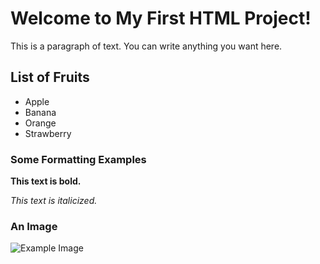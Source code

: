 <!DOCTYPE html>
<html>
<head>
  <title>My First HTML Project</title>
</head>
<body>
  <h1>Welcome to My First HTML Project!</h1>
  
  <p>This is a paragraph of text. You can write anything you want here.</p>
  
  <h2>List of Fruits</h2>
  <ul>
    <li>Apple</li>
    <li>Banana</li>
    <li>Orange</li>
    <li>Strawberry</li>
  </ul>
  
  <h3>Some Formatting Examples</h3>
  <p><strong>This text is bold.</strong></p>
  <p><em>This text is italicized.</em></p>
  
  <h3>An Image</h3>
  <img src="https://example.com/image.jpg" alt="Example Image">
</body>
</html>
